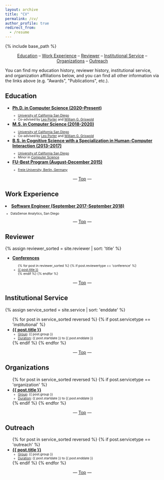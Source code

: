```yaml
---
layout: archive
title: "CV"
permalink: /cv/
author_profile: true
redirect_from:
  - /resume
---
```

{% include base_path %}

<center><a href="#education">Education</a> – <a href="#work">Work Experience</a> – <a href="#reviewer">Reviewer</a> – <a href="#institutional-service">Institutional Service</a> – <a href="#organizations">Organizations</a> – <a href="#outreach">Outreach</a></center>

<!-- <p style="font-size:0.9em">You can download a PDF of my CV <a href="TODO" target="_blank">here</a>.  -->

You can find my education history, reviewer history, institutional service, and organization affiliations below, and you can find all other information via the links above (e.g. "Awards", "Publications", etc.).

<h2 id="education">Education</h2>
<ul>
  <li><b><u>Ph.D. in Computer Science (2020–Present)</u></b></li>
  <ul style="font-size:0.75em">
    <li><a href="https://ucsd.edu/" target="_blank">University of California San Diego</a></li>
    <li>Co-advised by <a href="https://cseweb.ucsd.edu/~leporter/" target="_blank">Leo Porter</a> and <a href="https://cseweb.ucsd.edu/~wgg/" target="_blank">William G. Griswold</a></li>
  </ul>
  <li><b><u>M.S. in Computer Science (2018-2020)</u></b></li>
  <ul style="font-size:0.75em">
    <li><a href="https://ucsd.edu/" target="_blank">University of California San Diego</a></li>
    <li>Co-advised by <a href="https://cseweb.ucsd.edu/~leporter/" target="_blank">Leo Porter</a> and <a href="https://cseweb.ucsd.edu/~wgg/" target="_blank">William G. Griswold</a></li>
  </ul>
  <li><b><u>B.S. in Cognitive Science with a Specialization in Human-Computer Interaction (2013–2017)</u></b></li>
  <ul style="font-size:0.75em">
    <li><a href="https://ucsd.edu/" target="_blank">University of California San Diego</a></li>
    <li>Minor in <a href="https://cse.ucsd.edu/undergraduate/minor-computer-science" target="_blank">Computer Science</a></li>
  </ul>
  <li><b><u>FU-Best Program (August-December 2015)</u></b></li>
  <ul style="font-size:0.75em">
    <li><a href="https://www.fu-berlin.de/en/sites/fubest/index.html" target="_blank">Freie University, Berlin, Germany</a></li>
  </ul>
</ul>

<center>— <a href="#top">Top</a> —</center>

<h2 id="work">Work Experience</h2>

<li><b><u>Software Engineer (September 2017-September 2018)</u></b></li>
  <ul style="font-size:0.75em">
    <li>DataSense Analytics, San Diego</li>
  </ul>

<center>— <a href="#top">Top</a> —</center>

<h2 id="reviewer">Reviewer</h2>
{% assign reviewer_sorted = site.reviewer | sort: 'title' %}
<ul>
  <!-- <li><b><u>Grants/Awards</u></b></li>
  <ul style="font-size:0.75em">{% for post in reviewer_sorted %}
    {% if post.reviewertype == 'award' %}
      <li><a href="{{ post.venueurl }}" target="_blank">{{ post.title }}</a></li>
    {% endif %}
  {% endfor %}</ul>
  <li><b><u>Journals</u></b></li>
  <ul style="font-size:0.75em">{% for post in reviewer_sorted %}
    {% if post.reviewertype == 'journal' %}
      <li><a href="{{ post.venueurl }}" target="_blank">{{ post.title }}</a></li>
    {% endif %}
  {% endfor %}</ul> -->
  <li><b><u>Conferences</u></b></li>
  <ul style="font-size:0.75em">{% for post in reviewer_sorted %}
    {% if post.reviewertype == 'conference' %}
      <li><a href="{{ post.venueurl }}" target="_blank">{{ post.title }}</a></li>
    {% endif %}
  {% endfor %}</ul>
</ul>

<center>— <a href="#top">Top</a> —</center>

<h2 id="institutional-service">Institutional Service</h2>
{% assign service_sorted = site.service | sort: 'enddate' %}
<ul>{% for post in service_sorted reversed %}
  {% if post.servicetype == 'institutional' %}
    <li>
      <b><u>{{ post.title }}</u></b>
      <ul style="font-size:0.75em">
        <li><u>Group</u>: {{ post.group }}</li>
        <li><u>Duration</u>: {{ post.startdate }} to {{ post.enddate }}</li>
      </ul>
    </li>
  {% endif %}
{% endfor %}</ul>

<center>— <a href="#top">Top</a> —</center>

<h2 id="organizations">Organizations</h2>
<ul>{% for post in service_sorted reversed %}
  {% if post.servicetype == 'organization' %}
    <li>
      <b><u>{{ post.title }}</u></b>
      <ul style="font-size:0.75em">
        <li><u>Group</u>: {{ post.group }}</li>
        <li><u>Duration</u>: {{ post.startdate }} to {{ post.enddate }}</li>
      </ul>
    </li>
  {% endif %}
{% endfor %}</ul>

<center>— <a href="#top">Top</a> —</center>

<h2 id="outreach">Outreach</h2>
<ul>{% for post in service_sorted reversed %}
  {% if post.servicetype == 'outreach' %}
    <li>
      <b><u>{{ post.title }}</u></b>
      <ul style="font-size:0.75em">
        <li><u>Group</u>: {{ post.group }}</li>
        <li><u>Duration</u>: {{ post.startdate }} to {{ post.enddate }}</li>
      </ul>
    </li>
  {% endif %}
{% endfor %}</ul>

<center>— <a href="#top">Top</a> —</center>
